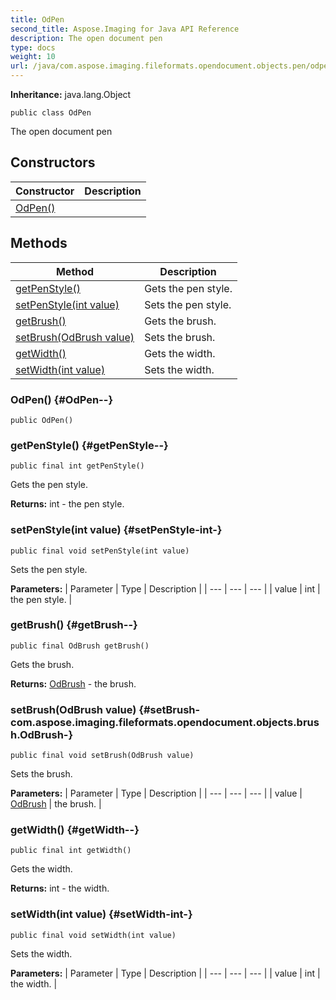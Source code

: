 ```yaml
---
title: OdPen
second_title: Aspose.Imaging for Java API Reference
description: The open document pen
type: docs
weight: 10
url: /java/com.aspose.imaging.fileformats.opendocument.objects.pen/odpen/
---
```

**Inheritance:**
java.lang.Object
```
public class OdPen
```

The open document pen
## Constructors

| Constructor | Description |
| --- | --- |
| [OdPen()](#OdPen--) |  |
## Methods

| Method | Description |
| --- | --- |
| [getPenStyle()](#getPenStyle--) | Gets the pen style. |
| [setPenStyle(int value)](#setPenStyle-int-) | Sets the pen style. |
| [getBrush()](#getBrush--) | Gets the brush. |
| [setBrush(OdBrush value)](#setBrush-com.aspose.imaging.fileformats.opendocument.objects.brush.OdBrush-) | Sets the brush. |
| [getWidth()](#getWidth--) | Gets the width. |
| [setWidth(int value)](#setWidth-int-) | Sets the width. |
### OdPen() {#OdPen--}
```
public OdPen()
```


### getPenStyle() {#getPenStyle--}
```
public final int getPenStyle()
```


Gets the pen style.

**Returns:**
int - the pen style.
### setPenStyle(int value) {#setPenStyle-int-}
```
public final void setPenStyle(int value)
```


Sets the pen style.

**Parameters:**
| Parameter | Type | Description |
| --- | --- | --- |
| value | int | the pen style. |

### getBrush() {#getBrush--}
```
public final OdBrush getBrush()
```


Gets the brush.

**Returns:**
[OdBrush](../../com.aspose.imaging.fileformats.opendocument.objects.brush/odbrush) - the brush.
### setBrush(OdBrush value) {#setBrush-com.aspose.imaging.fileformats.opendocument.objects.brush.OdBrush-}
```
public final void setBrush(OdBrush value)
```


Sets the brush.

**Parameters:**
| Parameter | Type | Description |
| --- | --- | --- |
| value | [OdBrush](../../com.aspose.imaging.fileformats.opendocument.objects.brush/odbrush) | the brush. |

### getWidth() {#getWidth--}
```
public final int getWidth()
```


Gets the width.

**Returns:**
int - the width.
### setWidth(int value) {#setWidth-int-}
```
public final void setWidth(int value)
```


Sets the width.

**Parameters:**
| Parameter | Type | Description |
| --- | --- | --- |
| value | int | the width. |

